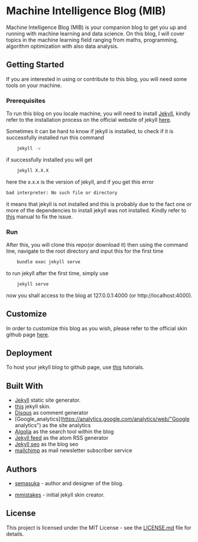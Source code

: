 # Machine Intelligence Blog (MIB)

Machine Intelligence Blog (MIB) is your companion blog to get you up and running with machine learning and data science. On this blog, I will cover topics in the machine learning field ranging from maths, programming, algorithm optimization with also data analysis.

## Getting Started

If you are interested in using or contribute to this blog, you will need some tools on your machine.

### Prerequisites

To run this blog on you locale machine, you will need to install [Jekyll](https://jekyllrb.com/"Jekyll"), kindly refer to the installation process on the official website of jekyll [here](https://jekyllrb.com/docs/installation/).

Sometimes it can be hard to know if jekyll is installed, to check if it is successfully installed run this command

```bash
    jekyll -v
```

if successfully installed you will get

```bash
    jekyll X.X.X
```

here the x.x.x is the version of jekyll, and if you get this error

```bash
bad interpreter: No such file or directory
```

 it means that jekyll is not installed and this is probably due to the fact one or more of the dependencies to install jekyll was not installed. Kindly refer to [this](https://jekyllrb.com/docs/troubleshooting/#installation-problems) manual to fix the issue.

### Run

After this, you will clone this repo(or download it) then using the command line, navigate to the root directory and input this for the first time

```bash
    bundle exec jekyll serve
```

to run jekyll after the first time, simply use

```bash
    jekyll serve
```

now you shall access to the blog at 127.0.0.1:4000 (or http://localhost:4000).

## Customize

In order to customize this blog as you wish, please refer to the official skin github page [here](https://github.com/mmistakes/jekyll-theme-basically-basic).

## Deployment

To host your jekyll blog to github page, use [this](https://www.youtube.com/watch?v=fqFjuX4VZmU) tutorials.

## Built With

* [Jekyll](https://jekyllrb.com/"Jekyll") static site generator.
* [this](https://github.com/mmistakes/jekyll-theme-basically-basic) jekyll skin.
* [Disqus](https://disqus.com"disqus") as comment generator
* [Google_analytics](https://analytics.google.com/analytics/web/"Google analytics") as the site analytics
* [Algolia](https://www.algolia.com/"Algolia") as the search tool within the blog
* [Jekyll feed](https://github.com/jekyll/jekyll-feed) as the atom RSS generator
* [Jekyll seo](https://github.com/jekyll/jekyll-seo-tag) as the blog seo
* [mailchimp](https://mailchimp.com/"mailchimp") as mail newsletter subscriber service

## Authors

* [semasuka](https://github.com/semasuka"semasuka") - author and designer of the blog.

* [mmistakes](https://github.com/mmistakes"mmistakes") - initial jekyll skin creator.

## License

This project is licensed under the MIT License - see the [LICENSE.md](https://github.com/semasuka/blog/blob/master/LICENSE"LICENSE.md") file for details.